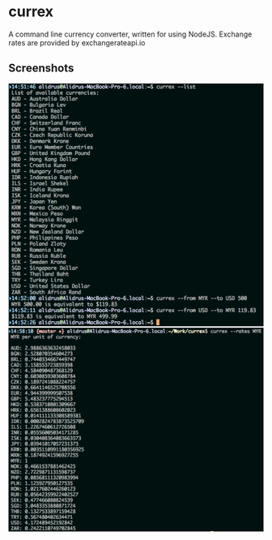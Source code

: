 # currex

A command line currency converter, written for using NodeJS. Exchange rates are
provided by exchangerateapi.io

## Screenshots

![Screenshot 1](/images/screenshot1.png)
![Screenshot 2](/images/screenshot2.png)
